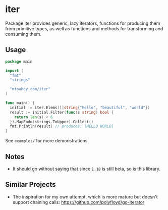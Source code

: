 # iter

Package iter provides generic, lazy iterators, functions for producing them from primitive types, as well as functions and methods for transforming and consuming them.

## Usage

```go
package main

import (
  "fmt"
  "strings"

  "mtoohey.com/iter"
)

func main() {
  initial := iter.Elems([]string{"hello", "beautiful", "world"})
  result := initial.Filter(func(s string) bool {
    return len(s) < 6
  }).MapEndo(strings.ToUpper).Collect()
  fmt.Println(result) // produces: [HELLO WORLD]
}
```

See `examples/` for more demonstrations.

## Notes

- It should go without saying that since `1.18` is still beta, so is this library.

## Similar Projects

- The inspiration for my own attempt, which is more mature but doesn't support chaining calls: <https://github.com/polyfloyd/go-iterator>
